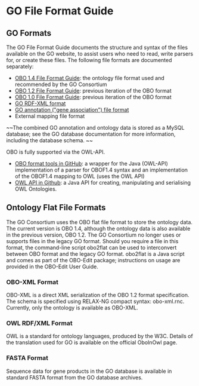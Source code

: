 <!-- Links/info on this page to SQL, needs to be replaced with current info.  Also maybe eliminate formats no longer supported/preferred?? (Old OBO, etc.)-->

# GO File Format Guide
## GO Formats

The GO File Format Guide documents the structure and syntax of the files available on the GO website, to assist users who need to read, write parsers for, or create these files. The following file formats are documented separately:

* [OBO 1.4 File Format Guide](http://owlcollab.github.io/oboformat/doc/obo-syntax.html): the ontology file format used and recommended by the GO Consortium
* [OBO 1.2 File Format Guide](http://owlcollab.github.io/oboformat/doc/GO.format.obo-1_2.html): previous iteration of the OBO format
* [OBO 1.0 File Format Guide](http://owlcollab.github.io/oboformat/doc/GO.format.obo-1_0.html): previous iteration of the OBO format
* [GO RDF-XML format](GORDFXMLFileFormat.md)
* [GO annotation ("gene association") file format](GOAnnotationFileFormats.md)
* External mapping file format

~~The combined GO annotation and ontology data is stored as a MySQL database; see the GO database documentation for more information, including the database schema. ~~

OBO is fully supported via the OWL-API.

* [OBO format tools in GitHub](https://github.com/oboformat/oboformat-tools): a wrapper for the Java (OWL-API) implementation of a parser for OBOF1.4 syntax and an implementation of the OBOF1.4 mapping to OWL (uses the OWL API)
* [OWL API in Github](https://github.com/owlcs/owlapi): a Java API for creating, manipulating and serialising OWL Ontologies.

 
## Ontology Flat File Formats

The GO Consortium uses the OBO flat file format to store the ontology data. The current version is OBO 1.4, although the ontology data is also available in the previous version, OBO 1.2. The GO Consortium no longer uses or supports files in the legacy GO format. Should you require a file in this format, the command-line script obo2flat can be used to interconvert between OBO format and the legacy GO format. obo2flat is a Java script and comes as part of the OBO-Edit package; instructions on usage are provided in the OBO-Edit User Guide.
### OBO-XML Format

OBO-XML is a direct XML serialization of the OBO 1.2 format specification. The schema is specified using RELAX-NG compact syntax: obo-xml.rnc. Currently, only the ontology is available as OBO-XML.
### OWL RDF/XML Format

OWL is a standard for ontology languages, produced by the W3C. Details of the translation used for GO is available on the official OboInOwl page.
### FASTA Format

Sequence data for gene products in the GO database is available in standard FASTA format from the GO database archives.
